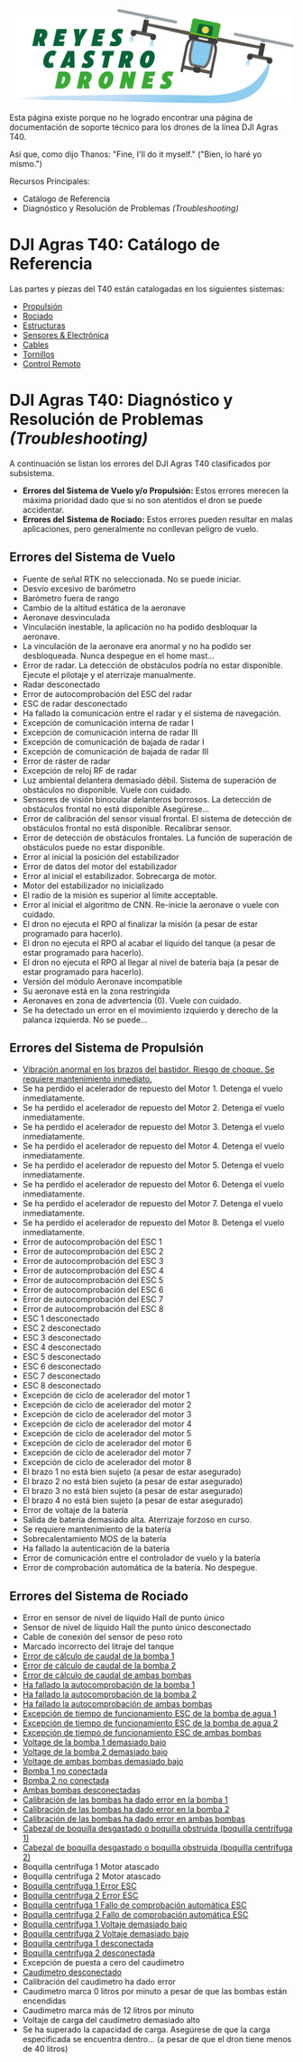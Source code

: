 ![Reyes Castro Drones](./Reyes-Castro-Drones_LOGO.png "Reyes Castro Drones")

Esta página existe porque no he logrado encontrar una página de documentación de soporte técnico para los drones de la línea DJI Agras T40. 

Así que, como dijo Thanos: "Fine, I'll do it myself." ("Bien, lo haré yo mismo.")

Recursos Principales:
* Catálogo de Referencia
* Diagnóstico y Resolución de Problemas _(Troubleshooting)_

# DJI Agras T40: Catálogo de Referencia

Las partes y piezas del T40 están catalogadas en los siguientes sistemas:
* [Propulsión](./catalogo/AA_propulsion.md)
* [Rociado](./catalogo/AA_rociado.md)
* [Estructuras](./catalogo/AA_estructuras.md)
* [Sensores & Electrónica](./catalogo/AA_sensores-electronica.md)
* [Cables](./catalogo/AA_cables.md)
* [Tornillos](./catalogo/AA_tornillos.md)
* [Control Remoto](./catalogo/AA_control-remoto.md)

# DJI Agras T40: Diagnóstico y Resolución de Problemas _(Troubleshooting)_

A continuación se listan los errores del DJI Agras T40 clasificados por subsistema. 
* **Errores del Sistema de Vuelo y/o Propulsión:** Estos errores merecen la máxima prioridad dado que si no son atentidos el dron se puede accidentar.
* **Errores del Sistema de Rociado:** Estos errores pueden resultar en malas aplicaciones, pero generalmente no conllevan peligro de vuelo.

## Errores del Sistema de Vuelo
* Fuente de señal RTK no seleccionada. No se puede iniciar.
* Desvío excesivo de barómetro
* Barómetro fuera de rango
* Cambio de la altitud estática de la aeronave
* Aeronave desvinculada
* Vinculación inestable, la aplicación no ha podido desbloquar la aeronave.
* La vinculación de la aeronave era anormal y no ha podido ser desbloqueada. Nunca despegue en el home mast...
* Error de radar. La detección de obstáculos podría no estar disponible. Ejecute el pilotaje y el aterrizaje manualmente.
* Radar desconectado
* Error de autocomprobación del ESC del radar
* ESC de radar desconectado
* Ha fallado la comunicación entre el radar y el sistema de navegación.
* Excepción de comunicación interna de radar I
* Excepción de comunicación interna de radar III
* Excepción de comunicación de bajada de radar I
* Excepción de comunicación de bajada de radar III
* Error de ráster de radar
* Excepción de reloj RF de radar
* Luz ambiental delantera demasiado débil. Sistema de superación de obstáculos no disponible. Vuele con cuidado.
* Sensores de visión binocular delanteros borrosos. La detección de obstáculos frontal no está disponible Asegúrese...
* Error de calibración del sensor visual frontal. El sistema de detección de obstáculos frontal no está disponible. Recalibrar sensor.
* Error de detección de obstáculos frontales. La función de superación de obstáculos puede no estar disponible.
* Error al inicial la posición del estabilizador
* Error de datos del motor del estabilizador
* Error al inicial el estabilizador. Sobrecarga de motor.
* Motor del estabilizador no inicializado
* El radio de la misión es superior al límite acceptable.
* Error al inicial el algoritmo de CNN. Re-inicie la aeronave o vuele con cuidado.
* El dron no ejecuta el RPO al finalizar la misión (a pesar de estar programado para hacerlo).
* El dron no ejecuta el RPO al acabar el líquido del tanque (a pesar de estar programado para hacerlo).
* El dron no ejecuta el RPO al llegar al nivel de batería baja (a pesar de estar programado para hacerlo).
* Versión del módulo Aeronave incompatible
* Su aeronave está en la zona restringida
* Aeronaves en zona de advertencia (0). Vuele con cuidado.
* Se ha detectado un error en el movimiento izquierdo y derecho de la palanca izquierda. No se puede...

## Errores del Sistema de Propulsión
* [Vibración anormal en los brazos del bastidor. Riesgo de choque. Se requiere mantenimiento inmediato.](./propulsion/vibracion-anormal.md)
* Se ha perdido el acelerador de repuesto del Motor 1. Detenga el vuelo inmediatamente.
* Se ha perdido el acelerador de repuesto del Motor 2. Detenga el vuelo inmediatamente.
* Se ha perdido el acelerador de repuesto del Motor 3. Detenga el vuelo inmediatamente.
* Se ha perdido el acelerador de repuesto del Motor 4. Detenga el vuelo inmediatamente.
* Se ha perdido el acelerador de repuesto del Motor 5. Detenga el vuelo inmediatamente.
* Se ha perdido el acelerador de repuesto del Motor 6. Detenga el vuelo inmediatamente.
* Se ha perdido el acelerador de repuesto del Motor 7. Detenga el vuelo inmediatamente.
* Se ha perdido el acelerador de repuesto del Motor 8. Detenga el vuelo inmediatamente.
* Error de autocomprobación del ESC 1
* Error de autocomprobación del ESC 2
* Error de autocomprobación del ESC 3
* Error de autocomprobación del ESC 4
* Error de autocomprobación del ESC 5
* Error de autocomprobación del ESC 6
* Error de autocomprobación del ESC 7
* Error de autocomprobación del ESC 8
* ESC 1 desconectado
* ESC 2 desconectado
* ESC 3 desconectado
* ESC 4 desconectado
* ESC 5 desconectado
* ESC 6 desconectado
* ESC 7 desconectado
* ESC 8 desconectado
* Excepción de ciclo de acelerador del motor 1
* Excepción de ciclo de acelerador del motor 2
* Excepción de ciclo de acelerador del motor 3
* Excepción de ciclo de acelerador del motor 4
* Excepción de ciclo de acelerador del motor 5
* Excepción de ciclo de acelerador del motor 6
* Excepción de ciclo de acelerador del motor 7
* Excepción de ciclo de acelerador del motor 8
* El brazo 1 no está bien sujeto (a pesar de estar asegurado)
* El brazo 2 no está bien sujeto (a pesar de estar asegurado)
* El brazo 3 no está bien sujeto (a pesar de estar asegurado)
* El brazo 4 no está bien sujeto (a pesar de estar asegurado)
* Error de voltaje de la batería
* Salida de batería demasiado alta. Aterrizaje forzoso en curso.
* Se requiere mantenimiento de la batería
* Sobrecalentamiento MOS de la batería
* Ha fallado la autenticación de la batería
* Error de comunicación entre el controlador de vuelo y la batería
* Error de comprobación automática de la batería. No despegue.

## Errores del Sistema de Rociado
* Error en sensor de nivel de líquido Hall de punto único
* Sensor de nivel de líquido Hall the punto único desconectado
* Cable de conexión del sensor de peso roto
* Marcado incorrecto del litraje del tanque
* [Error de cálculo de caudal de la bomba 1](./rociado/diagnostico-problemas-bombas.md)
* [Error de cálculo de caudal de la bomba 2](./rociado/diagnostico-problemas-bombas.md)
* [Error de cálculo de caudal de ambas bombas](./rociado/diagnostico-problemas-bombas.md)
* [Ha fallado la autocomprobación de la bomba 1](./rociado/diagnostico-problemas-bombas.md)
* [Ha fallado la autocomprobación de la bomba 2](./rociado/diagnostico-problemas-bombas.md)
* [Ha fallado la autocomprobación de ambas bombas](./rociado/diagnostico-problemas-bombas.md)
* [Excepción de tiempo de funcionamiento ESC de la bomba de agua 1](./rociado/diagnostico-problemas-bombas.md)
* [Excepción de tiempo de funcionamiento ESC de la bomba de agua 2](./rociado/diagnostico-problemas-bombas.md)
* [Excepción de tiempo de funcionamiento ESC de ambas bombas](./rociado/diagnostico-problemas-bombas.md)
* [Voltage de la bomba 1 demasiado bajo](./rociado/diagnostico-problemas-bombas.md)
* [Voltage de la bomba 2 demasiado bajo](./rociado/diagnostico-problemas-bombas.md)
* [Voltage de ambas bombas demasiado bajo](./rociado/diagnostico-problemas-bombas.md)
* [Bomba 1 no conectada](./rociado/diagnostico-problemas-bombas.md)
* [Bomba 2 no conectada](./rociado/diagnostico-problemas-bombas.md)
* [Ambas bombas desconectadas](./rociado/diagnostico-problemas-bombas.md)
* [Calibración de las bombas ha dado error en la bomba 1](./rociado/diagnostico-problemas-bombas.md)
* [Calibración de las bombas ha dado error en la bomba 2](./rociado/diagnostico-problemas-bombas.md)
* [Calibración de las bombas ha dado error en ambas bombas](./rociado/diagnostico-problemas-bombas.md)
* [Cabezal de boquilla desgastado o boquilla obstruida (boquilla centrífuga 1)](./rociado/cabezal-boquilla-desgastado.md)
* [Cabezal de boquilla desgastado o boquilla obstruida (boquilla centrífuga 2)](./rociado/cabezal-boquilla-desgastado.md)
* Boquilla centrífuga 1 Motor atascado
* Boquilla centrífuga 2 Motor atascado
* [Boquilla centrífuga 1 Error ESC](./rociado/diagnostico-problemas-boquillas.md)
* [Boquilla centrífuga 2 Error ESC](./rociado/diagnostico-problemas-boquillas.md)
* [Boquilla centrífuga 1 Fallo de comprobación automática ESC](./rociado/diagnostico-problemas-boquillas.md)
* [Boquilla centrífuga 2 Fallo de comprobación automática ESC](./rociado/diagnostico-problemas-boquillas.md)
* [Boquilla centrífuga 1 Voltaje demasiado bajo](./rociado/diagnostico-problemas-boquillas.md)
* [Boquilla centrífuga 2 Voltaje demasiado bajo](./rociado/diagnostico-problemas-boquillas.md)
* [Boquilla centrífuga 1 desconectada](./rociado/diagnostico-problemas-boquillas.md)
* [Boquilla centrífuga 2 desconectada](./rociado/diagnostico-problemas-boquillas.md)
* Excepción de puesta a cero del caudímetro
* [Caudimetro desconectado](./rociado/caudimetro-desconectado.md)
* Calibración del caudimetro ha dado error
* Caudimetro marca 0 litros por minuto a pesar de que las bombas están encendidas
* Caudimetro marca más de 12 litros por minuto
* Voltaje de carga del caudímetro demasiado alto
* Se ha superado la capacidad de carga. Asegúrese de que la carga especificada se encuentra dentro... (a pesar de que el dron tiene menos de 40 litros)
